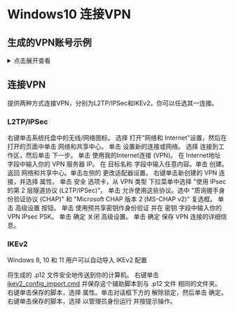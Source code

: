 # Windows10 连接VPN

## 生成的VPN账号示例

<details>
<summary>
点击展开查看
</summary>

```text
Trying to auto discover IP of this server...

Starting IPsec service...

================================================

IPsec VPN server is now ready for use!

Connect to your new VPN with these details:

Server IP: 54.92.87.72
IPsec PSK: vpn_user_psk
Username: vpn_user
Password: vpn_user_pwd

Write these down. You'll need them to connect!

VPN client setup: https://vpnsetup.net/clients2

================================================

Setting up IKEv2. This may take a few moments...

================================================

IKEv2 setup successful. Details for IKEv2 mode:

VPN server address: 54.92.87.72
VPN client name: vpnclient

Client configuration is available inside the
Docker container at:
/etc/ipsec.d/vpnclient.p12 (for Windows & Linux)
/etc/ipsec.d/vpnclient.sswan (for Android)
/etc/ipsec.d/vpnclient.mobileconfig (for iOS & macOS)

Next steps: Configure IKEv2 clients. See:
https://vpnsetup.net/clients2

================================================
```
</details>



## 连接VPN

提供两种方式连接VPN，分别为L2TP/IPSec和IKEv2，你可以任选其一连接。

### L2TP/IPSec

右键单击系统托盘中的无线/网络图标。
选择 打开"网络和 Internet"设置，然后在打开的页面中单击 网络和共享中心。
单击 设置新的连接或网络。
选择 连接到工作区，然后单击 下一步。
单击 使用我的Internet连接 (VPN)。
在 Internet地址 字段中输入你的 VPN 服务器 IP。
在 目标名称 字段中输入任意内容。单击 创建。
返回 网络和共享中心。单击左侧的 更改适配器设置。
右键单击新创建的 VPN 连接，并选择 属性。
单击 安全 选项卡，从 VPN 类型 下拉菜单中选择 "使用 IPsec 的第 2 层隧道协议 (L2TP/IPSec)"。
单击 允许使用这些协议。选中 "质询握手身份验证协议 (CHAP)" 和 "Microsoft CHAP 版本 2 (MS-CHAP v2)" 复选框。
单击 高级设置 按钮。
单击 使用预共享密钥作身份验证 并在 密钥 字段中输入你的 VPN IPsec PSK。
单击 确定 关闭 高级设置。
单击 确定 保存 VPN 连接的详细信息。

### IKEv2

Windows 8, 10 和 11 用户可以自动导入 IKEv2 配置

将生成的 .p12 文件安全地传送到你的计算机。
右键单击 [ikev2_config_import.cmd](assets/windows/ikev2_config_import.cmd) 并保存这个辅助脚本到与 .p12 文件 相同的文件夹。
右键单击保存的脚本，选择 属性。单击对话框下方的 解除锁定，然后单击 确定。
右键单击保存的脚本，选择 以管理员身份运行 并按提示操作。